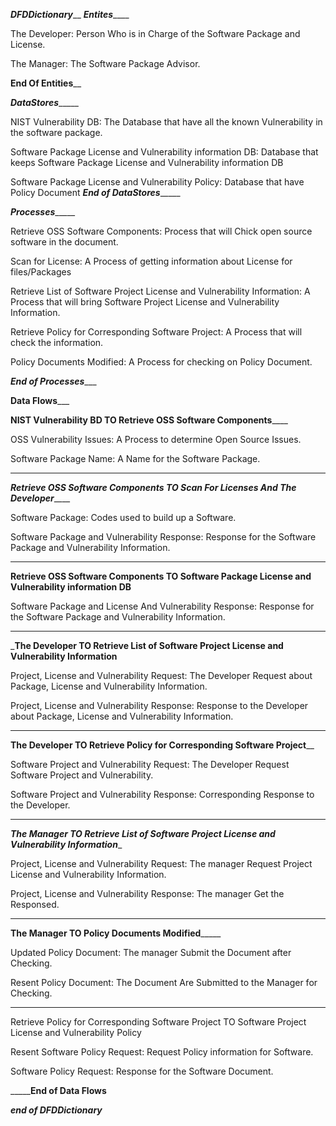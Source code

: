 _________________________________________DFDDictionary___________________________________________
___________________________________________Entites_______________________________________________

The Developer: Person Who is in Charge of the Software Package and License.

The Manager: The Software Package Advisor.

________________________________________End Of Entities__________________________________________

_________________________________________DataStores______________________________________________

NIST Vulnerability DB: The Database that have all the known Vulnerability in the software package.

Software Package License and Vulnerability information DB: Database that keeps Software Package License and Vulnerability information DB

Software Package License and Vulnerability Policy: Database that have Policy Document
_____________________________________End of DataStores__________________________________________

_________________________________________Processes______________________________________________

Retrieve OSS Software Components: Process that will Chick open source software in the document.

Scan for License: A Process of getting information about License for files/Packages

Retrieve List of Software Project License and Vulnerability Information: A Process that will bring Software Project License and Vulnerability Information.

Retrieve Policy for Corresponding Software Project: A Process that will check the information.

Policy Documents Modified: A Process for checking on Policy Document.

_______________________________________End of Processes__________________________________________

__________________________________________Data Flows_____________________________________________

__________________NIST Vulnerability BD TO Retrieve OSS Software Components______________________

OSS Vulnerability Issues: A Process to determine Open Source Issues.

Software Package Name: A Name for the Software Package.
_________________________________________________________________________________________________

___________Retrieve OSS Software Components TO Scan For Licenses And The Developer_______________

Software Package: Codes used to build up a Software.

Software Package and Vulnerability Response: Response for the Software Package and Vulnerability Information.
_________________________________________________________________________________________________

__Retrieve OSS Software Components TO Software Package License and Vulnerability information DB__

Software Package and License And Vulnerability Response: Response for the Software Package and Vulnerability Information.
_________________________________________________________________________________________________

_____The Developer TO Retrieve List of Software Project License and Vulnerability Information____

Project, License and Vulnerability Request: The Developer Request about Package, License and Vulnerability Information.

Project, License and Vulnerability Response: Response to the Developer about Package, License and Vulnerability Information.
_________________________________________________________________________________________________

______________The Developer TO Retrieve Policy for Corresponding Software Project________________

Software Project and Vulnerability Request: The Developer Request Software Project and Vulnerability.

Software Project and Vulnerability Response: Corresponding Response to the Developer.
_________________________________________________________________________________________________


_____The Manager TO Retrieve List of Software Project License and Vulnerability Information______

Project, License and Vulnerability Request: The manager Request Project License and Vulnerability Information.

Project, License and Vulnerability Response: The manager Get the Responsed.
_________________________________________________________________________________________________

__________________________The Manager TO Policy Documents Modified_______________________________

Updated Policy Document: The manager Submit the Document after Checking.

Resent Policy Document: The Document Are Submitted to the Manager for Checking.
_________________________________________________________________________________________________

Retrieve Policy for Corresponding Software Project TO Software Project License and Vulnerability Policy 

Resent Software Policy Request: Request Policy information for Software.

Software Policy Request: Response for the Software Document.

___________________________________________End of Data Flows______________________________________

____________________________________***end of DFDDictionary***____________________________________


















